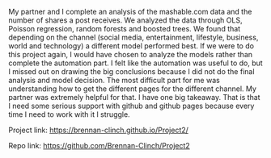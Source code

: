 My partner and I complete an analysis of the mashable.com data and the number of shares a post receives. We analyzed the data through OLS, Poisson regression, random forests and
boosted trees. We found that depending on the channel (social media, entertainment, lifestyle, business, world and technology) a different model performed best. 
If we were to do this project again, I would have chosen to analyze the models rather than complete the automation part. I felt like the automation was useful to do, but I missed 
out on drawing the big conclusions because I did not do the final analysis and model decision.
The most difficult part for me was understanding how to get the different pages for the different channel. My partner was extremely helpful for that.
I have one big takeaway. That is that I need some serious support with github and github pages because every time I need to work with it I struggle.

Project link: https://brennan-clinch.github.io/Project2/


Repo link: https://github.com/Brennan-Clinch/Project2
